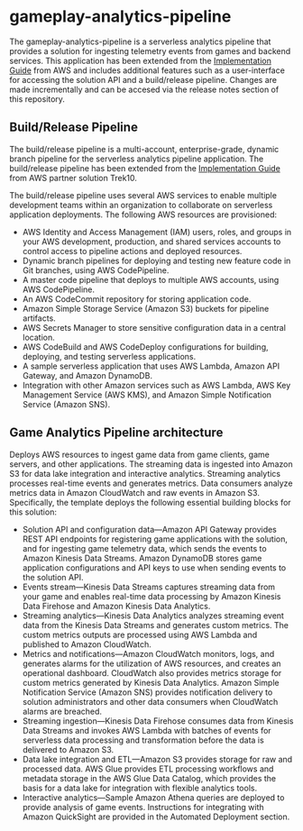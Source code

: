 # gameplay-analytics-pipeline
The gameplay-analytics-pipeline is a serverless analytics pipeline that provides a solution for ingesting telemetry events from games and backend services. This application has been extended from the [Implementation Guide](https://docs.aws.amazon.com/solutions/latest/game-analytics-pipeline/welcome.html) from AWS and includes additional features such as a user-interface for accessing the solution API and a build/release pipeline. Changes are made incrementally and can be accesed via the release notes section of this repository. 

## Build/Release Pipeline
The build/release pipeline is a multi-account, enterprise-grade, dynamic branch pipeline for the serverless analytics pipeline application. The build/release pipeline has been extended from the [Implementation Guide](https://aws.amazon.com/solutions/partners/serverless-cicd-for-enterprise/) from AWS partner solution Trek10.
  
The build/release pipeline uses several AWS services to enable multiple development teams within an organization to collaborate on serverless application deployments. The following AWS resources are provisioned:

* AWS Identity and Access Management (IAM) users, roles, and groups in your AWS development, production, and shared services accounts to control access to pipeline actions and deployed resources.
* Dynamic branch pipelines for deploying and testing new feature code in Git branches, using AWS CodePipeline.
* A master code pipeline that deploys to multiple AWS accounts, using AWS CodePipeline.
* An AWS CodeCommit repository for storing application code.
* Amazon Simple Storage Service (Amazon S3) buckets for pipeline artifacts.
* AWS Secrets Manager to store sensitive configuration data in a central location.
* AWS CodeBuild and AWS CodeDeploy configurations for building, deploying, and testing serverless applications.
* A sample serverless application that uses AWS Lambda, Amazon API Gateway, and Amazon DynamoDB.
* Integration with other Amazon services such as AWS Lambda, AWS Key Management Service (AWS KMS), and Amazon Simple Notification Service (Amazon SNS).
  
## Game Analytics Pipeline architecture
Deploys AWS resources to ingest game data from game clients, game servers, and other applications. The streaming data is ingested into Amazon S3 for data lake integration and interactive analytics. Streaming analytics processes real-time events and generates metrics. Data consumers analyze metrics data in Amazon CloudWatch and raw events in Amazon S3. Specifically, the template deploys the following essential building blocks for this solution:
  
* Solution API and configuration data—Amazon API Gateway provides REST API endpoints for registering game applications with the solution, and for ingesting game telemetry data, which sends the events to Amazon Kinesis Data Streams. Amazon DynamoDB stores game application configurations and API keys to use when sending events to the solution API.
* Events stream—Kinesis Data Streams captures streaming data from your game and enables real-time data processing by Amazon Kinesis Data Firehose and Amazon Kinesis Data Analytics.
* Streaming analytics—Kinesis Data Analytics analyzes streaming event data from the Kinesis Data Streams and generates custom metrics. The custom metrics outputs are processed using AWS Lambda and published to Amazon CloudWatch.
* Metrics and notifications—Amazon CloudWatch monitors, logs, and generates alarms for the utilization of AWS resources, and creates an operational dashboard. CloudWatch also provides metrics storage for custom metrics generated by Kinesis Data Analytics. Amazon Simple Notification Service (Amazon SNS) provides notification delivery to solution administrators and other data consumers when CloudWatch alarms are breached.
* Streaming ingestion—Kinesis Data Firehose consumes data from Kinesis Data Streams and invokes AWS Lambda with batches of events for serverless data processing and transformation before the data is delivered to Amazon S3.
* Data lake integration and ETL—Amazon S3 provides storage for raw and processed data. AWS Glue provides ETL processing workflows and metadata storage in the AWS Glue Data Catalog, which provides the basis for a data lake for integration with flexible analytics tools.
* Interactive analytics—Sample Amazon Athena queries are deployed to provide analysis of game events. Instructions for integrating with Amazon QuickSight are provided in the Automated Deployment section.